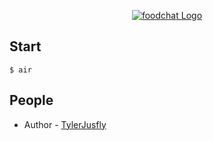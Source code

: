 <p align="center">
  <a href="#" target="blank"><img src="https://cdn-icons-png.flaticon.com/512/4712/4712027.png" alt="foodchat Logo" /></a>
</p>

## Start

```
$ air
```

## People

- Author - [TylerJusfly](https://tylerjusfly.netlify.app/)
<!-- - Website - [https://nestjs.com](https://nestjs.com/) -->
